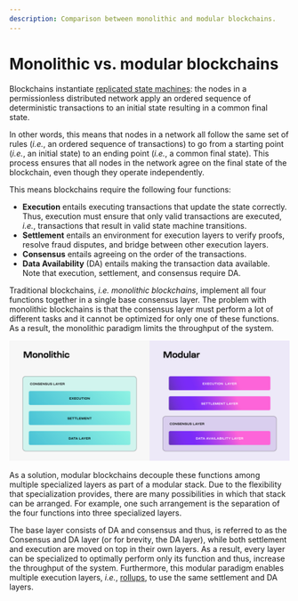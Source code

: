 ```yaml
---
description: Comparison between monolithic and modular blockchains.
---
```


# Monolithic vs. modular blockchains

Blockchains instantiate [replicated state machines](https://dl.acm.org/doi/abs/10.1145/98163.98167):
the nodes in a permissionless distributed network apply an ordered sequence
of deterministic transactions to an initial state resulting in a common
final state.

In other words, this means that nodes in a network all follow
the same set of rules (_i.e._, an ordered sequence of transactions) to go from a
starting point (_i.e._, an initial state) to an ending point
(_i.e._, a common final state). This process ensures that all
nodes in the network agree on the final state
of the blockchain, even though they operate independently.

This means blockchains
require the following four functions:

- **Execution** entails executing transactions that update the state correctly.
  Thus, execution must ensure that only valid transactions are executed, _i.e._,
  transactions that result in valid state machine transitions.
- **Settlement** entails an environment for execution layers to verify proofs,
  resolve fraud disputes, and bridge between other execution layers.
- **Consensus** entails agreeing on the order of the transactions.
- **Data Availability** (DA) entails making the transaction data available.
  Note that execution, settlement, and consensus require DA.

Traditional blockchains, _i.e._ _monolithic blockchains_, implement all four
functions together in a single base consensus layer. The problem with
monolithic blockchains is that the consensus layer must perform a lot of
different tasks and it cannot be optimized for only one of these functions.
As a result, the monolithic paradigm limits the throughput of the system.

![Modular VS Monolithic](/public/img/learn/monolithic-modular.png)

As a solution, modular blockchains decouple these functions among
multiple specialized layers as part of a modular stack. Due to the
flexibility that specialization provides, there are many possibilities
in which that stack can be arranged. For example, one such arrangement
is the separation of the four functions into three specialized layers.

The base layer consists of DA and consensus and thus, is referred to
as the Consensus and DA layer (or for brevity, the DA layer), while both
settlement and execution are moved on top in their own layers. As a result,
every layer can be specialized to optimally perform only its function and thus,
increase the throughput of the system. Furthermore, this modular paradigm
enables multiple execution layers, _i.e._,
[rollups](https://vitalik.ca/general/2021/01/05/rollup.html), to use the
same settlement and DA layers.

